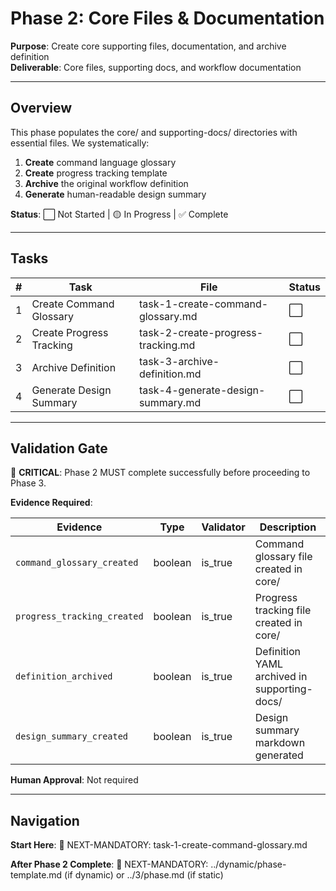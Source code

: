# Phase 2: Core Files & Documentation

**Purpose**: Create core supporting files, documentation, and archive definition  
**Deliverable**: Core files, supporting docs, and workflow documentation

---

## Overview

This phase populates the core/ and supporting-docs/ directories with essential files. We systematically:

1. **Create** command language glossary
2. **Create** progress tracking template
3. **Archive** the original workflow definition
4. **Generate** human-readable design summary

**Status**: ⬜ Not Started | 🟡 In Progress | ✅ Complete

---

## Tasks

| # | Task | File | Status |
|---|------|------|--------|
| 1 | Create Command Glossary | task-1-create-command-glossary.md | ⬜ |
| 2 | Create Progress Tracking | task-2-create-progress-tracking.md | ⬜ |
| 3 | Archive Definition | task-3-archive-definition.md | ⬜ |
| 4 | Generate Design Summary | task-4-generate-design-summary.md | ⬜ |

---

## Validation Gate

🚨 **CRITICAL**: Phase 2 MUST complete successfully before proceeding to Phase 3.

**Evidence Required**:

| Evidence | Type | Validator | Description |
|----------|------|-----------|-------------|
| `command_glossary_created` | boolean | is_true | Command glossary file created in core/ |
| `progress_tracking_created` | boolean | is_true | Progress tracking file created in core/ |
| `definition_archived` | boolean | is_true | Definition YAML archived in supporting-docs/ |
| `design_summary_created` | boolean | is_true | Design summary markdown generated |

**Human Approval**: Not required

---

## Navigation

**Start Here**: 🎯 NEXT-MANDATORY: task-1-create-command-glossary.md

**After Phase 2 Complete**: 🎯 NEXT-MANDATORY: ../dynamic/phase-template.md (if dynamic) or ../3/phase.md (if static)

